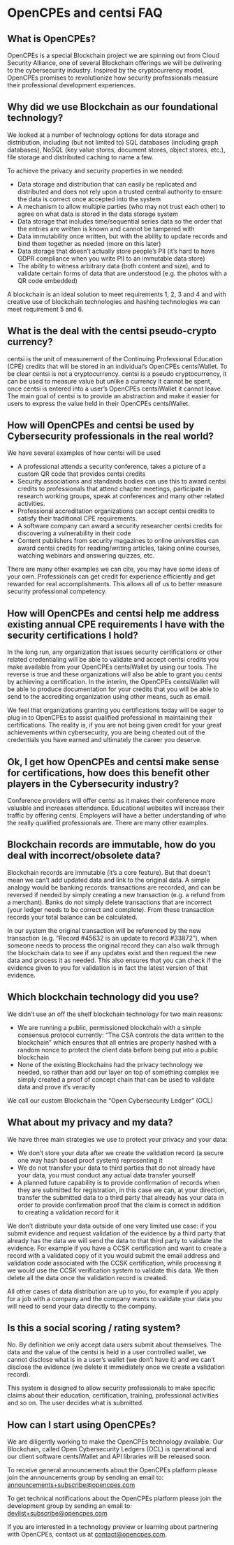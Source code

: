 # OpenCPEs and centsi FAQ

## What is OpenCPEs?

OpenCPEs is a special Blockchain project we are spinning out from Cloud Security Alliance, one of several Blockchain offerings we will be delivering to the cybersecurity industry. Inspired by the cryptocurrency model, OpenCPEs promises to revolutionize how security professionals measure their professional development experiences.

## Why did we use Blockchain as our foundational technology?

We looked at a number of technology options for data storage and distribution, including (but not limited to) SQL databases (including graph databases), NoSQL (key value stores, document stores, object stores, etc.), file storage and distributed caching to name a few.

To achieve the privacy and security properties in we needed:

- Data storage and distribution that can easily be replicated and distributed and does not rely upon a trusted central authority to ensure the data is correct once accepted into the system
- A mechanism to allow multiple parties (who may not trust each other) to agree on what data is stored in the data storage system
- Data storage that includes time/sequential series data so the order that the entries are written is known and cannot be tampered with
- Data immutability once written, but with the ability to update records and bind them together as needed (more on this later)
- Data storage that doesn’t actually store people’s PII (it’s hard to have GDPR compliance when you write PII to an immutable data store)
- The ability to witness arbitrary data (both content and size), and to validate certain forms of data that are understood (e.g. the photos with a QR code embedded)

A blockchain is an ideal solution to meet requirements 1, 2, 3 and 4 and with creative use of blockchain technologies and hashing technologies we can meet requirement 5 and 6.

## What is the deal with the centsi pseudo-crypto currency?

centsi is the unit of measurement of the Continuing Professional Education (CPE) credits that will be stored in an individual’s OpenCPEs centsiWallet. To be clear centsi is not a cryptocurrency. centsi is a pseudo cryptocurrency, it can be used to measure value but unlike a currency it cannot be spent, once centsi is entered into a user’s OpenCPEs centsiWallet it cannot leave. The main goal of centsi is to provide an abstraction and make it easier for users to express the value held in their OpenCPEs centsiWallet.

## How will OpenCPEs and centsi be used by Cybersecurity professionals in the real world?

We have several examples of how centsi will be used

- A professional attends a security conference, takes a picture of a custom QR code that provides centsi credits
- Security associations and standards bodies can use this to award centsi credits to professionals that attend chapter meetings, participate in research working groups, speak at conferences and many other related activities.
- Professional accreditation organizations can accept centsi credits to satisfy their traditional CPE requirements.
- A software company can award a security researcher centsi credits for discovering a vulnerability in their code
- Content publishers from security magazines to online universities can award centsi credits for reading/writing articles, taking online courses, watching webinars and answering quizzes, etc.

There are many other examples we can cite, you may have some ideas of your own. Professionals can get credit for experience efficiently and get rewarded for real accomplishments. This allows all of us to better measure security professional competency.

## How will OpenCPEs and centsi help me address existing annual CPE requirements I have with the security certifications I hold?

In the long run, any organization that issues security certifications or other related credentialing will be able to validate and accept centsi credits you make available from your OpenCPEs centsiWallet by using our tools. The reverse is true and these organizations will also be able to grant you centsi by achieving a certification. In the interim, the OpenCPEs centsiWallet will be able to produce documentation for your credits that you will be able to send to the accrediting organization using other means, such as email.

We feel that organizations granting you certifications today will be eager to plug in to OpenCPEs to assist qualified professional in maintaining their certifications. The reality is, if you are not being given credit for your great achievements within cybersecurity, you are being cheated out of the credentials you have earned and ultimately the career you deserve.

## Ok, I get how OpenCPEs and centsi make sense for certifications, how does this benefit other players in the Cybersecurity industry?

Conference providers will offer centsi as it makes their conference more valuable and increases attendance. Educational websites will increase their traffic by offering centsi. Employers will have a better understanding of who the really qualified professionals are. There are many other examples.

## Blockchain records are immutable, how do you deal with incorrect/obsolete data?

Blockchain records are immutable (it’s a core feature). But that doesn’t mean we can’t add updated data and link to the original data. A simple analogy would be banking records: transactions are recorded, and can be reversed if needed by simply creating a new transaction (e.g. a refund from a merchant). Banks do not simply delete transactions that are incorrect (your ledger needs to be correct and complete). From these transaction records your total balance can be calculated.

In our system the original transaction will be referenced by the new transaction (e.g. “Record #45632 is an update to record #33872”), when someone needs to process the original record they can also walk through the blockchain data to see if any updates exist and then request the new data and process it as needed. This also ensures that you can check if the evidence given to you for validation is in fact the latest version of that evidence.

## Which blockchain technology did you use?

We didn’t use an off the shelf blockchain technology for two main reasons:

- We are running a public, permissioned blockchain with a simple consensus protocol currently: “The CSA controls the data written to the blockchain” which ensures that all entries are properly hashed with a random nonce to protect the client data before being put into a public blockchain
- None of the existing Blockchains had the privacy technology we needed, so rather than add our layer on top of something complex we simply created a proof of concept chain that can be used to validate data and prove it’s veracity

We call our custom Blockchain the “Open Cybersecurity Ledger” (OCL)

## What about my privacy and my data?

We have three main strategies we use to protect your privacy and your data:

- We don’t store your data after we create the validation record (a secure one way hash based proof system) representing it
- We do not transfer your data to third parties that do not already have your data, you must conduct any actual data transfer yourself
- A planned future capability is to provide confirmation of records when they are submitted for registration, in this case we can, at your direction, transfer the submitted data to a third party that already has your data in order to provide confirmation proof that the claim is correct in addition to creating a validation record for it

We don’t distribute your data outside of one very limited use case: if you submit evidence and request validation of the evidence by a third party that already has the data we will send the data to that third party to validate the evidence. For example if you have a CCSK certification and want to create a record with a validated copy of it you would submit the email address and validation code associated with the CCSK certification, while processing it we would use the CCSK verification system to validate this data. We then delete all the data once the validation record is created.

All other cases of data distribution are up to you, for example if you apply for a job with a company and the company wants to validate your data you will need to send your data directly to the company.

## Is this a social scoring / rating system?

No. By definition we only accept data users submit about themselves. The data and the value of the centsi is held in a user controlled wallet, we cannot disclose what is in a user’s wallet (we don’t have it) and we can’t disclose the evidence (we delete it immediately once we create a validation record).

This system is designed to allow security professionals to make specific claims about their education, certification, training, professional activities and so on. The user decides what is submitted.

## How can I start using OpenCPEs?

We are diligently working to make the OpenCPEs technology available. Our Blockchain, called Open Cybersecurity Ledgers (OCL) is operational and our client software centsiWallet and API libraries will be released soon.

To receive general announcements about the OpenCPEs platform please join the announcements group by sending an email to: announcements+subscribe@opencpes.com

To get technical notifications about the OpenCPEs platform please join the development group by sending an email to: devlist+subscribe@opencpes.com

If you are interested in a technology preview or learning about partnering with OpenCPEs, contact us at contact@opencpes.com.
